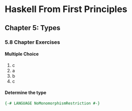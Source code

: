 # Haskell From First Principles

## Chapter 5: Types

### 5.8 Chapter Exercises

#### Multiple Choice

1. c
2. a
3. b
4. c

#### Determine the type

```haskell
{-# LANGUAGE NoMonomorphismRestriction #-}
```
